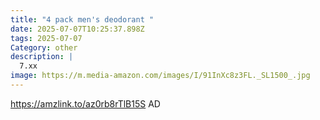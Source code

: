 ```yaml
---
title: "4 pack men's deodorant "
date: 2025-07-07T10:25:37.898Z
tags: 2025-07-07
Category: other
description: |
  7.xx
image: https://m.media-amazon.com/images/I/91InXc8z3FL._SL1500_.jpg
---
```

https://amzlink.to/az0rb8rTlB15S
AD